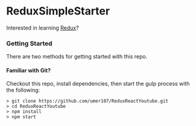 # ReduxSimpleStarter

Interested in learning [Redux](https://github.com/umer107/ReduxReactYoutube)?

### Getting Started

There are two methods for getting started with this repo.

#### Familiar with Git?
Checkout this repo, install dependencies, then start the gulp process with the following:

```
> git clone https://github.com/umer107/ReduxReactYoutube.git
> cd ReduxReactYoutube
> npm install
> npm start
```




